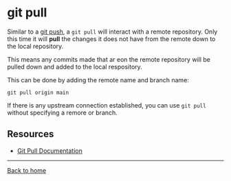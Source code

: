 # git pull

Similar to a [git push](./Push.md), a `git pull` will interact with a remote repository. Only this time it will **pull** the changes it does not have from the remote down to the local repository.

This means any commits made that ar eon the remote repository will be pulled down and added to the local respository.

This can be done by adding the remote name and branch name:
```
git pull origin main
```

If there is any upstream connection established, you can use `git pull` without specifying a remore or branch.

## Resources

- [Git Pull Documentation](https://git-scm./docs/git-pull)

---

[Back to home](./README.md)
